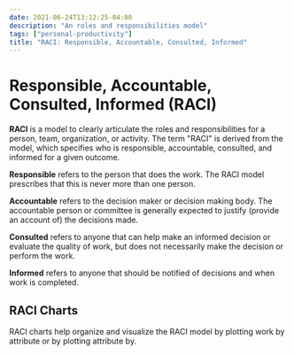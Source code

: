 ```yaml
---
date: 2021-06-24T13:12:25-04:00
description: "An roles and responsibilities model"
tags: ["personal-productivity"]
title: "RACI: Responsible, Accountable, Consulted, Informed"
---
```


# Responsible, Accountable, Consulted, Informed (RACI)

**RACI** is a model to clearly articulate the roles and responsibilities for a person, team, organization, or activity. The term "RACI" is derived from the model, which specifies who is responsible, accountable, consulted, and informed for a given outcome.

**Responsible** refers to the person that does the work. The RACI model prescribes that this is never more than one person.

**Accountable** refers to the decision maker or decision making body. The accountable person or committee is generally expected to justify (provide an account of) the decisions made.

**Consulted** refers to anyone that can help make an informed decision or evaluate the quality of work, but does not necessarily make the decision or perform the work.

**Informed** refers to anyone that should be notified of decisions and when work is completed.

## RACI Charts

RACI charts help organize and visualize the RACI model by plotting work by attribute or by plotting attribute by.